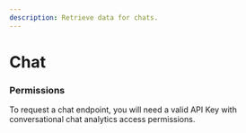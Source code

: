 ```yaml
---
description: Retrieve data for chats.
---
```


# Chat

### Permissions 

To request a chat endpoint, you will need a valid API Key with conversational chat analytics access permissions.

